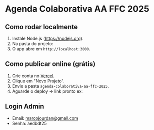 # Agenda Colaborativa AA FFC 2025

## Como rodar localmente
1. Instale Node.js (https://nodejs.org).
2. Na pasta do projeto:
3. O app abre em `http://localhost:3000`.

## Como publicar online (grátis)
1. Crie conta no [Vercel](https://vercel.com).
2. Clique em "Novo Projeto".
3. Envie a pasta `agenda-colaborativa-aa-ffc-2025`.
4. Aguarde o deploy → link pronto ex:  

## Login Admin
- Email: marcojourdan@gmail.com  
- Senha: aedbdt25
